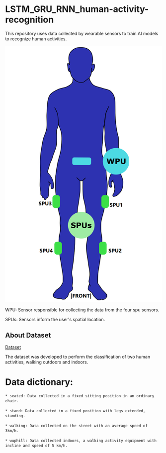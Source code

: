 # LSTM_GRU_RNN_human-activity-recognition
This repository uses data collected by wearable sensors to train AI models to recognize human activities. 

![alt text](human_body_wpu_spu2.png)

WPU: Sensor responsible for collecting the data from the four spu sensors. 

SPUs: Sensors inform the user's spatial location.


## About Dataset

[Dataset](https://www.kaggle.com/datasets/jonathansilva2020/recognition-of-human-activity-har-four-classes)

The dataset was developed to perform the classification of two human activities, walking outdoors and indoors.

# Data dictionary:

    * seated: Data collected in a fixed sitting position in an ordinary chair.

    * stand: Data collected in a fixed position with legs extended, standing.

    * walking: Data collected on the street with an average speed of 3km/h.

    * wuphill: Data collected indoors, a walking activity equipment with incline and speed of 5 km/h.

